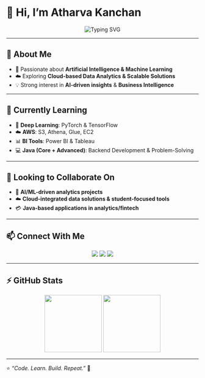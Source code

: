 # 👋 Hi, I’m Atharva Kanchan  

<p align="center">
  <img src="https://readme-typing-svg.demolab.com?font=Fira+Code&pause=1000&color=2E8B57&center=true&width=500&lines=Artificial+Intelligence+Enthusiast;Cloud+%7C+Data+Analytics+Learner;Deep+Learning+%7C+Java+Developer;Always+learning+new+things+🚀" alt="Typing SVG" />
</p>

---

## 👀 About Me  
- 🎯 Passionate about **Artificial Intelligence & Machine Learning**  
- ☁️ Exploring **Cloud-based Data Analytics & Scalable Solutions**  
- 💡 Strong interest in **AI-driven insights** & **Business Intelligence**  

---

## 🌱 Currently Learning  
- 🔬 **Deep Learning**: PyTorch & TensorFlow  
- ☁️ **AWS**: S3, Athena, Glue, EC2  
- 📊 **BI Tools**: Power BI & Tableau  
- 💻 **Java (Core + Advanced)**: Backend Development & Problem-Solving  

---

## 💞️ Looking to Collaborate On  
- 🤖 **AI/ML-driven analytics projects**  
- ☁️ **Cloud-integrated data solutions & student-focused tools**  
- 💳 **Java-based applications in analytics/fintech**  

---

## 📫 Connect With Me  
<p align="center">
  <a href="mailto:atharvakanchan959@gmail.com"><img src="https://img.shields.io/badge/Email-D14836?style=for-the-badge&logo=gmail&logoColor=white"/></a>
  <a href="https://www.linkedin.com/in/atharva-kanchan-797643271/"><img src="https://img.shields.io/badge/LinkedIn-0077b5?style=for-the-badge&logo=linkedin&logoColor=white"/></a>
  <a href="https://github.com/atharvakanchan25"><img src="https://img.shields.io/badge/GitHub-171515?style=for-the-badge&logo=github&logoColor=white"/></a>
</p>

---

## ⚡ GitHub Stats  
<p align="center">
  <img src="https://github-readme-stats.vercel.app/api?username=atharvakanchan25&show_icons=true&theme=tokyonight" height="150"/>
  <img src="https://github-readme-streak-stats.herokuapp.com/?user=atharvakanchan25&theme=tokyonight" height="150"/>
</p>

---

⭐️ *“Code. Learn. Build. Repeat.”* 🚀  
